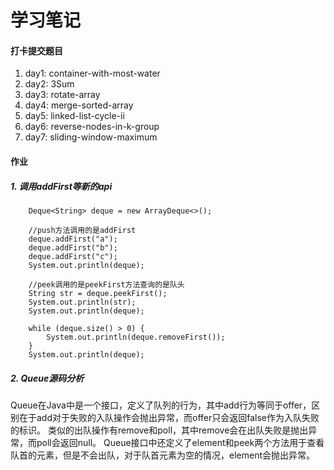 # 学习笔记

#### 打卡提交题目

1. day1: container-with-most-water
2. day2: 3Sum
3. day3: rotate-array
4. day4: merge-sorted-array
5. day5: linked-list-cycle-ii
6. day6: reverse-nodes-in-k-group
7. day7: sliding-window-maximum

#### 作业

##### 1. 调用addFirst等新的api

```
    Deque<String> deque = new ArrayDeque<>();

    //push方法调用的是addFirst
    deque.addFirst("a");
    deque.addFirst("b");
    deque.addFirst("c");
    System.out.println(deque);

    //peek调用的是peekFirst方法查询的是队头
    String str = deque.peekFirst();
    System.out.println(str);
    System.out.println(deque);

    while (deque.size() > 0) {
        System.out.println(deque.removeFirst());
    }
    System.out.println(deque);
```

##### 2. Queue源码分析

Queue在Java中是一个接口，定义了队列的行为，其中add行为等同于offer，区别在于add对于失败的入队操作会抛出异常，而offer只会返回false作为入队失败的标识。
类似的出队操作有remove和poll，其中remove会在出队失败是抛出异常，而poll会返回null。
Queue接口中还定义了element和peek两个方法用于查看队首的元素，但是不会出队，对于队首元素为空的情况，element会抛出异常。